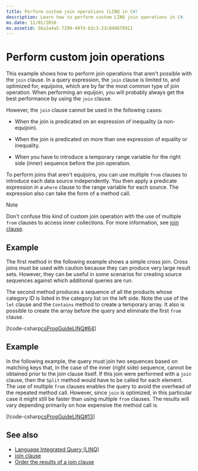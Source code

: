 ```yaml
---
title: Perform custom join operations (LINQ in C#)
description: Learn how to perform custom LINQ join operations in C#.
ms.date: 12/01/2016
ms.assetid: 56a2a4a5-7299-497d-b3c3-23c848678911
---
```

# Perform custom join operations

This example shows how to perform join operations that aren't possible with the `join` clause. In a query expression, the `join` clause is limited to, and optimized for, equijoins, which are by far the most common type of join operation. When performing an equijoin, you will probably always get the best performance by using the `join` clause.

However, the `join` clause cannot be used in the following cases:

- When the join is predicated on an expression of inequality (a non-equijoin).

- When the join is predicated on more than one expression of equality or inequality.

- When you have to introduce a temporary range variable for the right side (inner) sequence before the join operation.

 To perform joins that aren't equijoins, you can use multiple `from` clauses to introduce each data source independently. You then apply a predicate expression in a `where` clause to the range variable for each source. The expression also can take the form of a method call.

> [!NOTE]
> Don't confuse this kind of custom join operation with the use of multiple `from` clauses to access inner collections. For more information, see [join clause](../language-reference/keywords/join-clause.md).

## Example

The first method in the following example shows a simple cross join. Cross joins must be used with caution because they can produce very large result sets. However, they can be useful in some scenarios for creating source sequences against which additional queries are run.

The second method produces a sequence of all the products whose category ID is listed in the category list on the left side. Note the use of the `let` clause and the `Contains` method to create a temporary array. It also is possible to create the array before the query and eliminate the first `from` clause.

[!code-csharp[csProgGuideLINQ#64](~/samples/snippets/csharp/concepts/linq/how-to-perform-custom-join-operations_1.cs)]

## Example

In the following example, the query must join two sequences based on matching keys that, in the case of the inner (right side) sequence, cannot be obtained prior to the join clause itself. If this join were performed with a `join` clause, then the `Split` method would have to be called for each element. The use of multiple `from` clauses enables the query to avoid the overhead of the repeated method call. However, since `join` is optimized, in this particular case it might still be faster than using multiple `from` clauses. The results will vary depending primarily on how expensive the method call is.

[!code-csharp[csProgGuideLINQ#13](~/samples/snippets/csharp/concepts/linq/how-to-perform-custom-join-operations_2.cs)]

## See also

- [Language Integrated Query (LINQ)](index.md)
- [join clause](../language-reference/keywords/join-clause.md)
- [Order the results of a join clause](order-the-results-of-a-join-clause.md)
